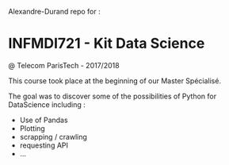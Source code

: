 Alexandre-Durand repo for :

# INFMDI721 - Kit Data Science

@ Telecom ParisTech - 2017/2018

This course took place at the beginning of our Master Spécialisé.

The goal was to discover some of the possibilities of Python for DataScience including :

- Use of Pandas
- Plotting
- scrapping / crawling
- requesting API
- ...
